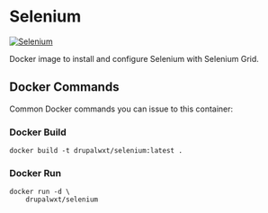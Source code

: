 Selenium
========

[![Selenium](http://dockeri.co/image/drupalwxt/selenium)][dockerhub]

Docker image to install and configure Selenium with Selenium Grid.

## Docker Commands

Common Docker commands you can issue to this container:

### Docker Build

```
docker build -t drupalwxt/selenium:latest .
```

### Docker Run

```
docker run -d \
    drupalwxt/selenium
```


[dockerhub]:         https://hub.docker.com/r/drupalwxt/selenium/
